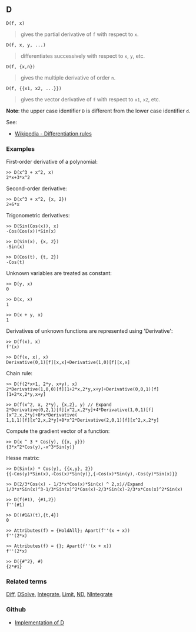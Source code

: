 ## D

```
D(f, x)
```
> gives the partial derivative of `f` with respect to `x`. 


```
D(f, x, y, ...)
```
> differentiates successively with respect to `x`, `y`, etc. 

```
D(f, {x,n})
```
> gives the multiple derivative of order `n`.  
  
```
D(f, {{x1, x2, ...}})
```
> gives the vector derivative of `f` with respect to `x1`, `x2`, etc.
		
**Note**: the upper case identifier `D` is different from the lower case identifier `d`.
  
See:
* [Wikipedia - Differentiation rules](https://en.wikipedia.org/wiki/Differentiation_rules)

### Examples
First-order derivative of a polynomial:

```
>> D(x^3 + x^2, x)   
2*x+3*x^2  
```

Second-order derivative:

```
>> D(x^3 + x^2, {x, 2})    
2+6*x  
```

Trigonometric derivatives: 
  
```
>> D(Sin(Cos(x)), x)    
-Cos(Cos(x))*Sin(x) 
 
>> D(Sin(x), {x, 2})    
-Sin(x)    
 
>> D(Cos(t), {t, 2})    
-Cos(t)    
```

Unknown variables are treated as constant:
 
```
>> D(y, x)    
0    
 
>> D(x, x)    
1    

>> D(x + y, x)    
1    
```

Derivatives of unknown functions are represented using 'Derivative': 
  
```
>> D(f(x), x)    
f'(x)    
 
>> D(f(x, x), x)    
Derivative(0,1)[f][x,x]+Derivative(1,0)[f][x,x]   
```

Chain rule:

```
>> D(f(2*x+1, 2*y, x+y), x)    
2*Derivative(1,0,0)[f][1+2*x,2*y,x+y]+Derivative(0,0,1)[f][1+2*x,2*y,x+y]    
 
>> D(f(x^2, x, 2*y), {x,2}, y) // Expand    
2*Derivative(0,2,1)[f][x^2,x,2*y]+4*Derivative(1,0,1)[f][x^2,x,2*y]+8*x*Derivative(
1,1,1)[f][x^2,x,2*y]+8*x^2*Derivative(2,0,1)[f][x^2,x,2*y] 
```

Compute the gradient vector of a function: 

``` 
>> D(x ^ 3 * Cos(y), {{x, y}})   
{3*x^2*Cos(y),-x^3*Sin(y)}  
```

Hesse matrix:

```
>> D(Sin(x) * Cos(y), {{x,y}, 2})    
{{-Cos(y)*Sin(x),-Cos(x)*Sin(y)},{-Cos(x)*Sin(y),-Cos(y)*Sin(x)}}  
 
>> D(2/3*Cos(x) - 1/3*x*Cos(x)*Sin(x) ^ 2,x)//Expand    
1/3*x*Sin(x)^3-1/3*Sin(x)^2*Cos(x)-2/3*Sin(x)-2/3*x*Cos(x)^2*Sin(x)
 
>> D(f(#1), {#1,2})    
f''(#1)   
 
>> D((#1&)(t),{t,4})    
0    
 
>> Attributes(f) = {HoldAll}; Apart(f''(x + x))    
f''(2*x)  
 
>> Attributes(f) = {}; Apart(f''(x + x))    
f''(2*x)  
  
>> D({#^2}, #)
{2*#1}
```

### Related terms 
[Diff](Diff.md), [DSolve](DSolve.md), [Integrate](Integrate.md), [Limit](Limit.md), [ND](ND.md), [NIntegrate](NIntegrate.md) 

### Github

* [Implementation of D](https://github.com/axkr/symja_android_library/blob/master/symja_android_library/matheclipse-core/src/main/java/org/matheclipse/core/reflection/system/D.java#L164) 
